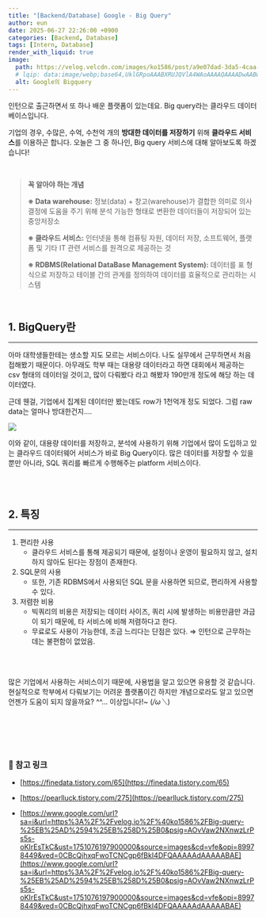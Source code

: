 ```yaml
---
title: "[Backend/Database] Google - Big Query"
author: eun
date: 2025-06-27 22:26:00 +0900
categories: [Backend, Database]
tags: [Intern, Database]
render_with_liquid: true
image:
  path: https://velog.velcdn.com/images/ko1586/post/a9e07dad-3da5-4caa-8de1-5d05eb82efb9/image.webp
  # lqip: data:image/webp;base64,UklGRpoAAABXRUJQVlA4WAoAAAAQAAAADwAABwAAQUxQSDIAAAARL0AmbZurmr57yyIiqE8oiG0bejIYEQTgqiDA9vqnsUSI6H+oAERp2HZ65qP/VIAWAFZQOCBCAAAA8AEAnQEqEAAIAAVAfCWkAALp8sF8rgRgAP7o9FDvMCkMde9PK7euH5M1m6VWoDXf2FkP3BqV0ZYbO6NA/VFIAAAA
  alt: Google의 Bigquery
---
```




인턴으로 출근하면서 또 하나 배운 플랫폼이 있는데요. Big query라는 클라우드 데이터베이스입니다. 

기업의 경우, 수많은, 수억, 수천억 개의 **방대한 데이터를 저장하기** 위해 **클라우드 서비스**를 이용하곤 합니다. 오늘은 그 중 하나인, Big query 서비스에 대해 알아보도록 하겠습니다!

<br>

> **꼭 알아야 하는 개념**
> 
> 
> **※ Data warehouse:** 정보(data) + 창고(warehouse)가 결합한 의미로 의사결정에 도움을 주기 위해 분석 가능한 형태로 변환한 데이터들이 저장되어 있는 중앙저장소
> 
> **※ 클라우드 서비스:** 인터넷을 통해 컴퓨팅 자원, 데이터 저장, 소프트웨어, 플랫폼 및 기타 IT 관련 서비스를 원격으로 제공하는 것
> 
> **※ RDBMS(Relational DataBase Management System):** 데이터를 표 형식으로 저장하고 테이블 간의 관계를 정의하여 데이터를 효율적으로 관리하는 시스템
> 

<br>

## 1. BigQuery란

---

아마 대학생들한테는 생소할 지도 모르는 서비스이다. 나도 실무에서 근무하면서 처음 접해봤기 때문이다. 아무래도 학부 때는 대용량 데이터라고 하면 대회에서 제공하는 csv 형태의 데이터일 것이고, 많이 다뤄봤다 라고 해봤자 190만개 정도에 해당 하는 데이터였다.

근데 웬걸, 기업에서 집계된 데이터만 봤는데도 row가 1천억개 정도 되었다. 그럼 raw data는 얼마나 방대한건지….

![](https://velog.velcdn.com/images/ko1586/post/a9e07dad-3da5-4caa-8de1-5d05eb82efb9/image.webp)

이와 같이, 대용량 데이터를 저장하고, 분석에 사용하기 위해 기업에서 많이 도입하고 있는 클라우드 데이터웨어 서비스가 바로 Big Query이다. 많은 데이터를 저장할 수 있을 뿐만 아니라, SQL 쿼리를 빠르게 수행해주는 platform 서비스이다.

<br><br>

## 2. 특징

---

1. 편리한 사용
    - 클라우드 서비스를 통해 제공되기 때문에, 설정이나 운영이 필요하지 않고, 설치하지 않아도 된다는 장점이 존재한다.
2. SQL문의 사용
    - 또한, 기존 RDBMS에서 사용되던 SQL 문을 사용하면 되므로, 편리하게 사용할 수 있다.
3. 저렴한 비용
    - 빅쿼리의 비용은 저장되는 데이터 사이즈, 쿼리 시에 발생하는 비용만큼만 과금이 되기 때문에, 타 서비스에 비해 저렴하다고 한다.
    - 무료로도 사용이 가능한데, 조금 느리다는 단점은 있다. ⇒ 인턴으로 근무하는 데는 불편함이 없었음.

<br><br>

많은 기업에서 사용하는 서비스이기 때문에, 사용법을 알고 있으면 유용할 것 같습니다. 현실적으로 학부에서 다뤄보기는 어려운 플랫폼이긴 하지만 개념으로라도 알고 있으면 언젠가 도움이 되지 않을까요? ^^… 이상입니다!~ (*/ω＼*)

<br><br><br><br>

### 🔗 참고 링크

- [https://finedata.tistory.com/65](https://finedata.tistory.com/65)

- [https://pearlluck.tistory.com/275](https://pearlluck.tistory.com/275)

- [https://www.google.com/url?sa=i&url=https%3A%2F%2Fvelog.io%2F%40ko1586%2FBig-query-%25EB%25AD%2594%25EB%258D%25B0&psig=AOvVaw2NXnwzLrPs5s-oKIrEsTkC&ust=1751076197900000&source=images&cd=vfe&opi=89978449&ved=0CBcQjhxqFwoTCNCgp6fBkI4DFQAAAAAdAAAAABAE](https://www.google.com/url?sa=i&url=https%3A%2F%2Fvelog.io%2F%40ko1586%2FBig-query-%25EB%25AD%2594%25EB%258D%25B0&psig=AOvVaw2NXnwzLrPs5s-oKIrEsTkC&ust=1751076197900000&source=images&cd=vfe&opi=89978449&ved=0CBcQjhxqFwoTCNCgp6fBkI4DFQAAAAAdAAAAABAE)